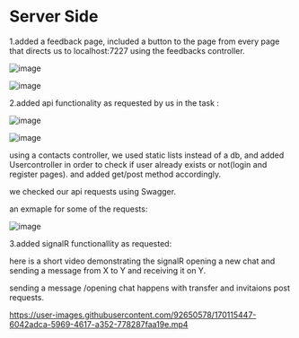 # Server Side

1.added a feedback page, included a button to the page from every page that directs us to localhost:7227 using the feedbacks controller.

![image](https://user-images.githubusercontent.com/92650578/170113792-21baa9bb-305f-4ae6-83dc-e603792f41b9.png)

![image](https://user-images.githubusercontent.com/92650578/170114325-8081d543-6397-4079-ab45-3e6cb7409cde.png)

2.added api functionality as requested by us in the task : 

![image](https://user-images.githubusercontent.com/92650578/170114471-0ff526ec-2816-4fe8-b048-7af167d71add.png)

![image](https://user-images.githubusercontent.com/92650578/170114521-77470496-14a5-4902-96b2-3668bbce9d52.png)

using a contacts controller, we used static lists instead of a db, and added Usercontroller in order to check if user already exists or not(login and register pages).
and added get/post method accordingly.

we checked our api requests using Swagger.

an exmaple for some of the requests:

![image](https://user-images.githubusercontent.com/92650578/170116161-8027f3f8-91f8-4f1e-adad-8b40f2f17eb6.png)



3.added signalR functionallity as requested:

here is a short video demonstrating the signalR opening a new chat and sending a message from X to Y and receiving it on Y.

sending a message /opening chat happens with transfer and invitaions post requests.


https://user-images.githubusercontent.com/92650578/170115447-6042adca-5969-4617-a352-778287faa19e.mp4

